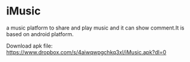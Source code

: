 # iMusic
a music platform to share and play music and it can show comment.It is based on android platform.

Download apk file: https://www.dropbox.com/s/4aiwqwpgchkq3xl/iMusic.apk?dl=0
